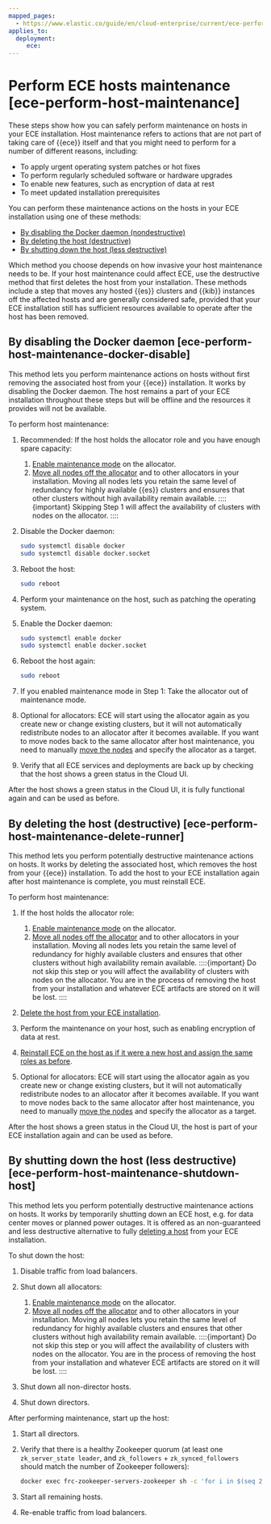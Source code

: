```yaml
---
mapped_pages:
  - https://www.elastic.co/guide/en/cloud-enterprise/current/ece-perform-host-maintenance.html
applies_to:
  deployment:
     ece:
---
```


# Perform ECE hosts maintenance [ece-perform-host-maintenance]

These steps show how you can safely perform maintenance on hosts in your ECE installation. Host maintenance refers to actions that are not part of taking care of {{ece}} itself and that you might need to perform for a number of different reasons, including:

* To apply urgent operating system patches or hot fixes
* To perform regularly scheduled software or hardware upgrades
* To enable new features, such as encryption of data at rest
* To meet updated installation prerequisites

You can perform these maintenance actions on the hosts in your ECE installation using one of these methods:

* [By disabling the Docker daemon (nondestructive)](#ece-perform-host-maintenance-docker-disable)
* [By deleting the host (destructive)](#ece-perform-host-maintenance-delete-runner)
* [By shutting down the host (less destructive)](#ece-perform-host-maintenance-delete-runner)

Which method you choose depends on how invasive your host maintenance needs to be. If your host maintenance could affect ECE, use the destructive method that first deletes the host from your installation. These methods include a step that moves any hosted {{es}} clusters and {{kib}} instances off the affected hosts and are generally considered safe, provided that your ECE installation still has sufficient resources available to operate after the host has been removed.

## By disabling the Docker daemon [ece-perform-host-maintenance-docker-disable]

This method lets you perform maintenance actions on hosts without first removing the associated host from your {{ece}} installation. It works by disabling the Docker daemon. The host remains a part of your ECE installation throughout these steps but will be offline and the resources it provides will not be available.

To perform host maintenance:

1. Recommended: If the host holds the allocator role and you have enough spare capacity:
   1. [Enable maintenance mode](enable-maintenance-mode.md) on the allocator.
   2. [Move all nodes off the allocator](move-nodes-instances-from-allocators.md) and to other allocators in your installation. Moving all nodes lets you retain the same level of redundancy for highly available {{es}} clusters and ensures that other clusters without high availability remain available.
   ::::{important}
   Skipping Step 1 will affect the availability of clusters with nodes on the allocator.
   ::::

2. Disable the Docker daemon:

    ```sh
    sudo systemctl disable docker
    sudo systemctl disable docker.socket
    ```

3. Reboot the host:

    ```sh
    sudo reboot
    ```

4. Perform your maintenance on the host, such as patching the operating system.
5. Enable the Docker daemon:

    ```sh
    sudo systemctl enable docker
    sudo systemctl enable docker.socket
    ```

6. Reboot the host again:

    ```sh
    sudo reboot
    ```

7. If you enabled maintenance mode in Step 1: Take the allocator out of maintenance mode.
8. Optional for allocators: ECE will start using the allocator again as you create new or change existing clusters, but it will not automatically redistribute nodes to an allocator after it becomes available. If you want to move nodes back to the same allocator after host maintenance, you need to manually [move the nodes](move-nodes-instances-from-allocators.md) and specify the allocator as a target.
9. Verify that all ECE services and deployments are back up by checking that the host shows a green status in the Cloud UI.

After the host shows a green status in the Cloud UI, it is fully functional again and can be used as before.

## By deleting the host (destructive) [ece-perform-host-maintenance-delete-runner]

This method lets you perform potentially destructive maintenance actions on hosts. It works by deleting the associated host, which removes the host from your {{ece}} installation. To add the host to your ECE installation again after host maintenance is complete, you must reinstall ECE.

To perform host maintenance:

1. If the host holds the allocator role:
   1. [Enable maintenance mode](enable-maintenance-mode.md) on the allocator.
   2. [Move all nodes off the allocator](move-nodes-instances-from-allocators.md) and to other allocators in your installation. Moving all nodes lets you retain the same level of redundancy for highly available clusters and ensures that other clusters without high availability remain available.
      ::::{important}
      Do not skip this step or you will affect the availability of clusters with nodes on the allocator. You are in the process of removing the host from your installation and whatever ECE artifacts are stored on it will be lost.
      ::::

2. [Delete the host from your ECE installation](delete-ece-hosts.md).
3. Perform the maintenance on your host, such as enabling encryption of data at rest.
4. [Reinstall ECE on the host as if it were a new host and assign the same roles as before](../../deploy/cloud-enterprise/install-ece-on-additional-hosts.md).
5. Optional for allocators: ECE will start using the allocator again as you create new or change existing clusters, but it will not automatically redistribute nodes to an allocator after it becomes available. If you want to move nodes back to the same allocator after host maintenance, you need to manually [move the nodes](move-nodes-instances-from-allocators.md) and specify the allocator as a target.

After the host shows a green status in the Cloud UI, the host is part of your ECE installation again and can be used as before.

## By shutting down the host (less destructive) [ece-perform-host-maintenance-shutdown-host]

This method lets you perform potentially destructive maintenance actions on hosts. It works by temporarily shutting down an ECE host, e.g. for data center moves or planned power outages. It is offered as an non-guaranteed and less destructive alternative to fully [deleting a host](#ece-perform-host-maintenance-delete-runner) from your ECE installation.

To shut down the host:

1. Disable traffic from load balancers.
2. Shut down all allocators:
   1. [Enable maintenance mode](enable-maintenance-mode.md) on the allocator.
   2. [Move all nodes off the allocator](move-nodes-instances-from-allocators.md) and to other allocators in your installation. Moving all nodes lets you retain the same level of redundancy for highly available clusters and ensures that other clusters without high availability remain available.
      ::::{important}
      Do not skip this step or you will affect the availability of clusters with nodes on the allocator. You are in the process of removing the host from your installation and whatever ECE artifacts are stored on it will be lost.
      ::::

3. Shut down all non-director hosts.
4. Shut down directors.

After performing maintenance, start up the host:

1. Start all directors.
2. Verify that there is a healthy Zookeeper quorum (at least one `zk_server_state leader`, and `zk_followers` + `zk_synced_followers` should match the number of Zookeeper followers):

    ```sh
    docker exec frc-zookeeper-servers-zookeeper sh -c 'for i in $(seq 2191 2199); do echo "$(hostname) port is $i" && echo mntr | nc localhost ${i}; done'
    ```

3. Start all remaining hosts.
4. Re-enable traffic from load balancers.
